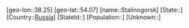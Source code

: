 ﻿---
location: [54.07,38.25]
type: City
tags:
- geo/City


SpocWebEntityId: 34513
isDeleted: false
confidential: public

---
[geo-lon::38.25]
[geo-lat::54.07]
[name::Stalinogorsk]
[State::]
[Country::[Russia](geo/Continent/Europe/Russia.md)]
[StateId::]
[Population::]
[Unknown::]

